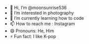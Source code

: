 - 👋 Hi, I’m @moonsunrise536
- 👀 I’m interested in photography
- 🌱 I’m currently learning how to code
- 📫 How to reach me : Instagram
- 😄 Pronouns: He, Him
- ⚡ Fun fact: I like K-pop

<!---
moonsunrise536/moonsunrise536 is a ✨ special ✨ repository because its `README.md` (this file) appears on your GitHub profile.
You can click the Preview link to take a look at your changes.
--->
